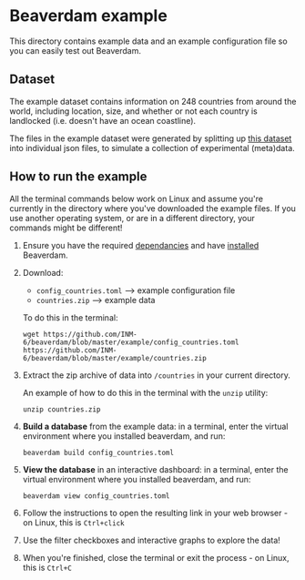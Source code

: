 # Beaverdam example

This directory contains example data and an example configuration file so you can easily test out Beaverdam.

## Dataset

The example dataset contains information on 248 countries from around the world, including location, size, and whether or not each country is landlocked (i.e. doesn't have an ocean coastline).

The files in the example dataset were generated by splitting up [this dataset](https://github.com/ozlerhakan/mongodb-json-files/blob/master/datasets/countries-small.json) into individual json files, to simulate a collection of experimental (meta)data.

## How to run the example

All the terminal commands below work on Linux and assume you're currently in the directory where you've downloaded the example files.  If you use another operating system, or are in a different directory, your commands might be different!

1. Ensure you have the required [dependancies](../README.md#dependencies) and have [installed](../README.md#installation) Beaverdam.
1. Download:
    - `config_countries.toml` --> example configuration file
    - `countries.zip` --> example data
    
    To do this in the terminal:
    ```
    wget https://github.com/INM-6/beaverdam/blob/master/example/config_countries.toml https://github.com/INM-6/beaverdam/blob/master/example/countries.zip
    ```

1. Extract the zip archive of data into `/countries` in your current directory.

    An example of how to do this in the terminal with the `unzip` utility:
    ```
    unzip countries.zip
    ```
1. **Build a database** from the example data:  in a terminal, enter the virtual environment where you installed beaverdam, and run:
    ```
    beaverdam build config_countries.toml
    ```
1. **View the database** in an interactive dashboard:  in a terminal, enter the virtual environment where you installed beaverdam, and run:
    ```
    beaverdam view config_countries.toml
    ```
1. Follow the instructions to open the resulting link in your web browser - on Linux, this is `Ctrl+click`
1. Use the filter checkboxes and interactive graphs to explore the data!
1. When you're finished, close the terminal or exit the process - on Linux, this is `Ctrl+C`